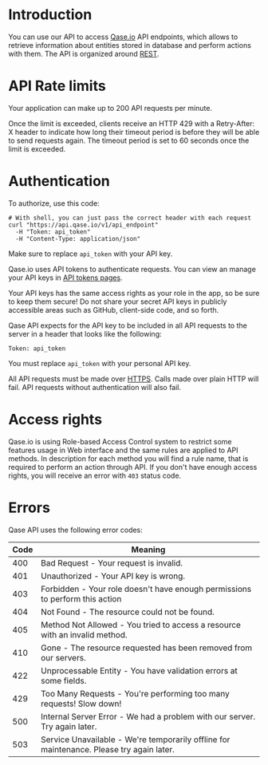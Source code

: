 # Introduction

You can use our API to access [Qase.io](https://qase.io) API endpoints, which allows to retrieve information about
entities stored in database and perform actions with them. The API is organized
around [REST](http://en.wikipedia.org/wiki/Representational_State_Transfer).

# API Rate limits

Your application can make up to 200 API requests per minute.

Once the limit is exceeded, clients receive an HTTP 429 with a Retry-After:
X header to indicate how long their timeout period is before they will be able to send requests again. The timeout
period is set to 60 seconds once the limit is exceeded.

# Authentication

To authorize, use this code:

```shell
# With shell, you can just pass the correct header with each request
curl "https://api.qase.io/v1/api_endpoint"
  -H "Token: api_token"
  -H "Content-Type: application/json"
```

Make sure to replace `api_token` with your API key.

Qase.io uses API tokens to authenticate requests. You can view an manage your API keys in
[API tokens pages](https://app.qase.io/user/api/token).

Your API keys has the same access rights as your role in the app, so be sure to keep them secure! Do not share your
secret API keys in publicly accessible areas such as GitHub, client-side code, and so forth.

Qase API expects for the API key to be included in all API requests to the server in a header that looks like the
following:

`Token: api_token`

You must replace `api_token` with your personal API key.

All API requests must be made over [HTTPS](http://en.wikipedia.org/wiki/HTTP_Secure). Calls made over plain HTTP will
fail. API requests without authentication will also fail.

# Access rights

Qase.io is using Role-based Access Control system to restrict some features usage in Web interface and the same rules
are applied to API methods. In description for each method you will find a rule name, that is required to perform an
action through API. If you don't have enough access rights, you will receive an error with `403` status code.

# Errors

Qase API uses the following error codes:

| Code | Meaning                                                                                  |
|------|------------------------------------------------------------------------------------------|
| 400  | Bad Request - Your request is invalid.                                                   |
| 401  | Unauthorized - Your API key is wrong.                                                    |
| 403  | Forbidden - Your role doesn't have enough permissions to perform this action             |
| 404  | Not Found - The resource could not be found.                                             |
| 405  | Method Not Allowed - You tried to access a resource with an invalid method.              |
| 410  | Gone - The resource requested has been removed from our servers.                         |
| 422  | Unprocessable Entity - You have validation errors at some fields.                        |
| 429  | Too Many Requests - You're performing too many requests! Slow down!                      |
| 500  | Internal Server Error - We had a problem with our server. Try again later.               |
| 503  | Service Unavailable - We're temporarily offline for maintenance. Please try again later. |

